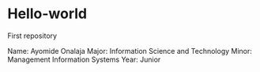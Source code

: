 # Hello-world
First repository

Name: Ayomide Onalaja
Major: Information Science and Technology
Minor: Management Information Systems
Year: Junior
